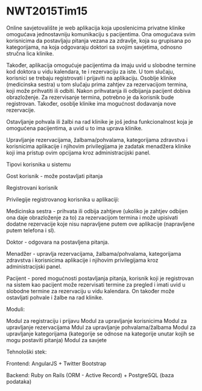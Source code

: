 # NWT2015Tim15

Online savjetovalište je web aplikacija koja uposlenicima privatne klinike omogućava jednostavniju komunikaciju s pacijentima. Ona omogućava svim korisnicima da postavljaju pitanja vezana za zdravlje, koja su grupisana po kategorijama, na koja odgovaraju doktori sa svojim savjetima, odnosno stručna lica klinike. 

Također, aplikacija omogućuje pacijentima da imaju uvid u slobodne termine kod doktora u vidu kalendara, te i rezervaciju za iste. U tom slučaju, korisnici se trebaju registrovati i prijaviti na aplikaciju. Osoblje klinike (medicinska sestra) u tom slučaju prima zahtjev za rezervacijom termina, koji može prihvatiti ili odbiti. Nakon prihvatanja ili odbijanja pacijent dobiva obrazloženje. Za rezervisanje termina, potrebno je da korisnik bude registrovan. Također, osoblje klinike ima mogućnost dodavanja nove rezervacije.

Ostavljanje pohvala ili žalbi na rad klinike je još jedna funkcionalnost koja je omogućena pacijentima, a uvid u to ima uprava klinike.

Upravljanje rezervacijama, žalbama/pohvalama, kategorijama zdravstva i korisnicima aplikacije i njihovim privilegijama je zadatak menadžera klinike koji ima pristup ovim opcijama kroz administracijski panel.

Tipovi korisnika u sistemu

Gost korisnik - može postavljati pitanja

Registrovani korisnik

Privilegije registrovanog korisnika u aplikaciji: 

Medicinska sestra - prihvata ili odbija zahtjeve (ukoliko je zahtjev odbijen ona daje obrazloženje za to) za rezervacijom termina i može upisivati dodatne rezervacije koje nisu napravljene putem ove aplikacije (napravljene putem telefona i sl).

Doktor - odgovara na postavljena pitanja.

Menadžer - upravlja rezervacijama, žalbama/pohvalama, kategorijama zdravstva i korisnicima aplikacije i njihovim privilegijama kroz administracijski panel.

Pacijent - pored mogućnosti postavljanja pitanja, korisnik koji je registrovan na sistem kao pacijent može rezervisati termine za pregled i imati uvid u slobodne termine za rezervaciju u vidu kalendara. On također može ostavljati pohvale i žalbe na rad klinike.

Moduli: 

Modul za registraciju i prijavu
Modul za upravljanje korisnicima
Modul za upravljanje rezervacijama
Mdul za upravljanje pohvalama/žalbama
Modul za upravljanje kategorijama (kategorije se odnose na kategorije unutar kojih se mogu postaviti pitanja)
Modul za savjete

Tehnološki stek:

Frontend: AngularJS + Twitter Bootstrap

Backend: Ruby on Rails (ORM - Active Record) + PostgreSQL (baza podataka)
